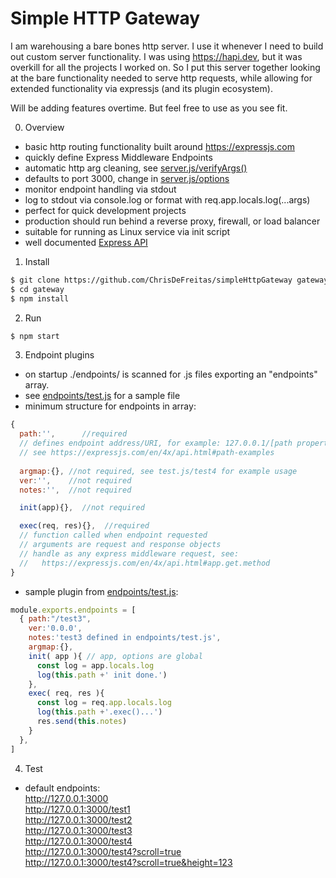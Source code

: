 # Simple HTTP Gateway

I am warehousing a bare bones http server.  I use it whenever I need to build out custom server functionality.  I was using https://hapi.dev, but it was overkill for all the projects I worked on.  So I put this server together looking at the bare functionality needed to serve http requests, while allowing for extended functionality via expressjs (and its plugin ecosystem).

Will be adding features overtime.  But feel free to use as you see fit.

0. Overview
- basic http routing functionality built around https://expressjs.com
- quickly define Express Middleware Endpoints
- automatic http arg cleaning, see [server.js/verifyArgs()](server.js)
- defaults to port 3000, change in [server.js/options](server.js)
- monitor endpoint handling via stdout
- log to stdout via console.log or format with req.app.locals.log(...args)
- perfect for quick development projects
- production should run behind a reverse proxy, firewall, or load balancer
- suitable for running as Linux service via init script
- well documented [Express API](https://expressjs.com/en/4x/api.html)

1. Install
```BASH
$ git clone https://github.com/ChrisDeFreitas/simpleHttpGateway gateway
$ cd gateway
$ npm install
```

2. Run
```BASH
$ npm start
```

3. Endpoint plugins
- on startup ./endpoints/ is scanned for .js files exporting an "endpoints" array.
- see [endpoints/test.js](endpoints/test.js) for a sample file
- minimum structure for endpoints in  array:
```javascript
{
  path:'',      //required
  // defines endpoint address/URI, for example: 127.0.0.1/[path property value]
  // see https://expressjs.com/en/4x/api.html#path-examples
  
  argmap:{}, //not required, see test.js/test4 for example usage
  ver:'',    //not required
  notes:'',  //not required

  init(app){},  //not required

  exec(req, res){},  //required
  // function called when endpoint requested
  // arguments are request and response objects
  // handle as any express middleware request, see:
  //   https://expressjs.com/en/4x/api.html#app.get.method
}
```

- sample plugin from [endpoints/test.js](endpoints/test.js):
```javascript
module.exports.endpoints = [
  { path:"/test3", 
    ver:'0.0.0',
    notes:'test3 defined in endpoints/test.js',
    argmap:{},
    init( app ){ // app, options are global
      const log = app.locals.log
      log(this.path +' init done.')
    },
    exec( req, res ){
      const log = req.app.locals.log
      log(this.path +'.exec()...')
      res.send(this.notes)
    }
  },
]
```

4. Test
- default endpoints:  
  http://127.0.0.1:3000  
  http://127.0.0.1:3000/test1  
  http://127.0.0.1:3000/test2  
  http://127.0.0.1:3000/test3  
  http://127.0.0.1:3000/test4  
  http://127.0.0.1:3000/test4?scroll=true  
  http://127.0.0.1:3000/test4?scroll=true&height=123  
